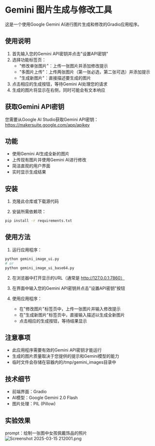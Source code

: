 # Gemini 图片生成与修改工具

这是一个使用Google Gemini AI进行图片生成和修改的Gradio应用程序。


## 使用说明

1. 首先输入您的Gemini API密钥并点击"设置API密钥"
2. 选择功能标签页：
   - "修改单张图片"：上传一张图片并添加修改提示
   - "多图片上传"：上传两张图片（第一张必选，第二张可选）并添加提示
   - "生成新图片"：直接描述要生成的图片
3. 点击相应的生成按钮，等待Gemini AI处理您的请求
4. 生成的图片将显示在右侧，同时可能会有文本响应

## 获取Gemini API密钥

您需要从Google AI Studio获取Gemini API密钥：https://makersuite.google.com/app/apikey

## 功能

- 使用Gemini AI生成全新的图片
- 上传现有图片并使用Gemini AI进行修改
- 简洁直观的用户界面
- 实时显示生成结果

## 安装

1. 克隆此仓库或下载源代码

2. 安装所需依赖项：

```bash
pip install -r requirements.txt
```

## 使用方法

1. 运行应用程序：

```bash
python gemini_image_ui.py
# or
python gemini_image_ui_base64.py
```

2. 在浏览器中打开显示的URL（通常是 http://127.0.0.1:7860）

3. 在界面中输入您的Gemini API密钥并点击"设置API密钥"按钮

4. 使用应用程序：
   - 在"修改图片"标签页中，上传一张图片并输入修改提示
   - 在"生成新图片"标签页中，直接输入描述以生成全新图片
   - 点击相应的生成按钮，等待结果显示

## 注意事项

- 此应用程序需要有效的Gemini API密钥才能运行
- 生成的图片质量取决于您提供的提示和Gemini模型的能力
- 临时文件会存储在容器内的/tmp/gemini_images目录中

## 技术细节

- 前端界面：Gradio
- AI模型：Google Gemini 2.0 Flash
- 图片处理：PIL (Pillow)

## 实验效果
prompt：绘制一张图中女孩佩戴饰品的照片
![Screenshot 2025-03-15 212001.png](https://s2.loli.net/2025/03/15/VxEz3Rrg2AdYIZ5.png)
